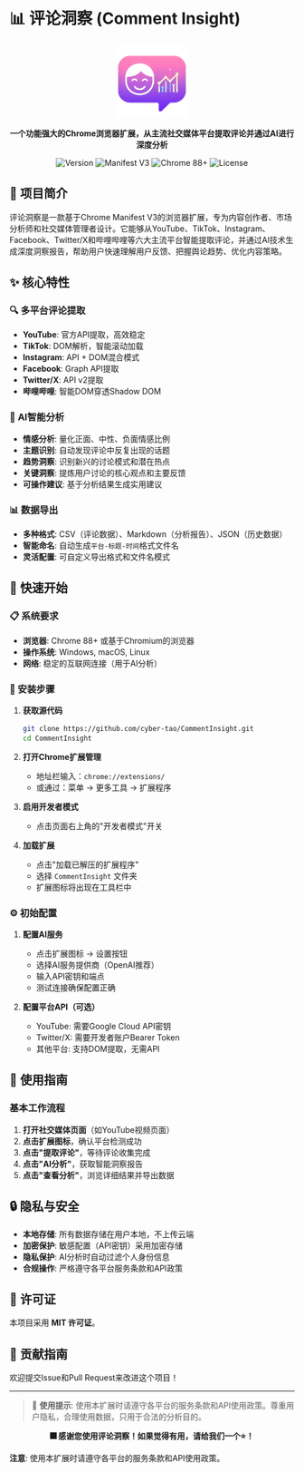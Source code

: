 # 📊 评论洞察 (Comment Insight)

<p align="center">
  <img src="icons/icon128.png" alt="Comment Insight Logo" width="128" height="128">
</p>

<p align="center">
  <strong>一个功能强大的Chrome浏览器扩展，从主流社交媒体平台提取评论并通过AI进行深度分析</strong>
</p>

<p align="center">
  <img src="https://img.shields.io/badge/version-1.0.0-blue.svg" alt="Version">
  <img src="https://img.shields.io/badge/manifest-v3-green.svg" alt="Manifest V3">
  <img src="https://img.shields.io/badge/chrome-88%2B-orange.svg" alt="Chrome 88+">
  <img src="https://img.shields.io/badge/license-MIT-brightgreen.svg" alt="License">
</p>

## 📝 项目简介

评论洞察是一款基于Chrome Manifest V3的浏览器扩展，专为内容创作者、市场分析师和社交媒体管理者设计。它能够从YouTube、TikTok、Instagram、Facebook、Twitter/X和哔哩哔哩等六大主流平台智能提取评论，并通过AI技术生成深度洞察报告，帮助用户快速理解用户反馈、把握舆论趋势、优化内容策略。

## ✨ 核心特性

### 🔍 **多平台评论提取**
- **YouTube**: 官方API提取，高效稳定
- **TikTok**: DOM解析，智能滚动加载
- **Instagram**: API + DOM混合模式
- **Facebook**: Graph API提取
- **Twitter/X**: API v2提取
- **哔哩哔哩**: 智能DOM穿透Shadow DOM

### 🤖 **AI智能分析**
- **情感分析**: 量化正面、中性、负面情感比例
- **主题识别**: 自动发现评论中反复出现的话题
- **趋势洞察**: 识别新兴的讨论模式和潜在热点
- **关键洞察**: 提炼用户讨论的核心观点和主要反馈
- **可操作建议**: 基于分析结果生成实用建议

### 📊 **数据导出**
- **多种格式**: CSV（评论数据）、Markdown（分析报告）、JSON（历史数据）
- **智能命名**: 自动生成`平台-标题-时间`格式文件名
- **灵活配置**: 可自定义导出格式和文件名模式

## 🚀 快速开始

### 📋 系统要求
- **浏览器**: Chrome 88+ 或基于Chromium的浏览器
- **操作系统**: Windows, macOS, Linux
- **网络**: 稳定的互联网连接（用于AI分析）

### 🔧 安装步骤

1. **获取源代码**
   ```bash
   git clone https://github.com/cyber-tao/CommentInsight.git
   cd CommentInsight
   ```

2. **打开Chrome扩展管理**
   - 地址栏输入：`chrome://extensions/`
   - 或通过：菜单 → 更多工具 → 扩展程序

3. **启用开发者模式**
   - 点击页面右上角的"开发者模式"开关

4. **加载扩展**
   - 点击"加载已解压的扩展程序"
   - 选择 `CommentInsight` 文件夹
   - 扩展图标将出现在工具栏中

### ⚙️ 初始配置

1. **配置AI服务**
   - 点击扩展图标 → 设置按钮
   - 选择AI服务提供商（OpenAI推荐）
   - 输入API密钥和端点
   - 测试连接确保配置正确

2. **配置平台API（可选）**
   - YouTube: 需要Google Cloud API密钥
   - Twitter/X: 需要开发者账户Bearer Token
   - 其他平台: 支持DOM提取，无需API

## 🎯 使用指南

### 基本工作流程

1. **打开社交媒体页面**（如YouTube视频页面）
2. **点击扩展图标**，确认平台检测成功
3. **点击"提取评论"**，等待评论收集完成
4. **点击"AI分析"**，获取智能洞察报告
5. **点击"查看分析"**，浏览详细结果并导出数据

## 🔒 隐私与安全

- **本地存储**: 所有数据存储在用户本地，不上传云端
- **加密保护**: 敏感配置（API密钥）采用加密存储
- **隐私保护**: AI分析时自动过滤个人身份信息
- **合规操作**: 严格遵守各平台服务条款和API政策

## 📄 许可证

本项目采用 **MIT 许可证**。

## 🤝 贡献指南

欢迎提交Issue和Pull Request来改进这个项目！

---

> 💫 **使用提示**: 使用本扩展时请遵守各平台的服务条款和API使用政策。尊重用户隐私，合理使用数据，只用于合法的分析目的。

<p align="center">
  <strong>🎆 感谢您使用评论洞察！如果觉得有用，请给我们一个⭐️！</strong>
</p>

**注意**: 使用本扩展时请遵守各平台的服务条款和API使用政策。 